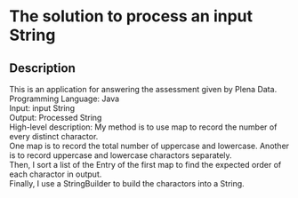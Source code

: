 # The solution to process an input String
## Description 
This is an application for answering the assessment given by Plena Data.<br />
Programming Language: Java <br />
Input: input String<br />
Output: Processed String<br />
High-level description: My method is to use map to record the number of every distinct charactor.<br />
One map is to record the total number of uppercase and lowercase. Another is to record uppercase and lowercase charactors separately.<br />
Then, I sort a list of the Entry of the first map to find the expected order of each charactor in output.<br />
Finally, I use a StringBuilder to build the charactors into a String. <br />
